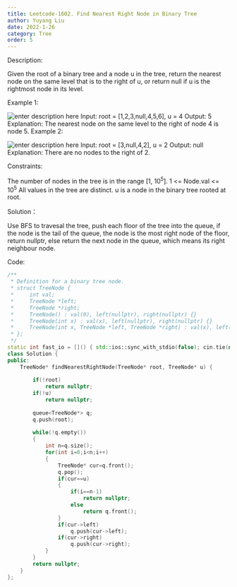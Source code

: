 ```yaml
---
title: Leetcode-1602. Find Nearest Right Node in Binary Tree
author: Yuyang Liu
date: 2022-1-26
category: Tree
order: 5
---
```


Description:

Given the root of a binary tree and a node u in the tree, return the nearest node on the same level that is to the right of u, or return null if u is the rightmost node in its level.

 

Example 1:

![enter description here](https://assets.leetcode.com/uploads/2020/09/24/p3.png)
Input: root = [1,2,3,null,4,5,6], u = 4
Output: 5
Explanation: The nearest node on the same level to the right of node 4 is node 5.
Example 2:

![enter description here](https://assets.leetcode.com/uploads/2020/09/23/p2.png)
Input: root = [3,null,4,2], u = 2
Output: null
Explanation: There are no nodes to the right of 2.
 

Constraints:

The number of nodes in the tree is in the range [1, 10<sup>5</sup>].
1 <= Node.val <= 10<sup>5</sup>
All values in the tree are distinct.
u is a node in the binary tree rooted at root.

Solution：

Use BFS to travesal the tree, push each floor of the tree into the queue, if the node is the tail of the queue, the node is the most right node of the floor, return nullptr, else return the next node in the queue, which means its right neighbour node.


Code: 

``` c++
/**
 * Definition for a binary tree node.
 * struct TreeNode {
 *     int val;
 *     TreeNode *left;
 *     TreeNode *right;
 *     TreeNode() : val(0), left(nullptr), right(nullptr) {}
 *     TreeNode(int x) : val(x), left(nullptr), right(nullptr) {}
 *     TreeNode(int x, TreeNode *left, TreeNode *right) : val(x), left(left), right(right) {}
 * };
 */
static int fast_io = []() { std::ios::sync_with_stdio(false); cin.tie(nullptr); return 0; }();
class Solution {
public:
    TreeNode* findNearestRightNode(TreeNode* root, TreeNode* u) {
        
        if(!root)
            return nullptr;
        if(!u)
            return nullptr;
        
        queue<TreeNode*> q;
        q.push(root);
        
        while(!q.empty())
        {
            int n=q.size();
            for(int i=0;i<n;i++)
            {
                TreeNode* cur=q.front();
                q.pop();
                if(cur==u)
                {
                    if(i==n-1)
                        return nullptr;
                    else
                        return q.front();
                }
                if(cur->left)
                    q.push(cur->left);
                if(cur->right)
                    q.push(cur->right);
            }
        }
        return nullptr;
    }
};
``````
